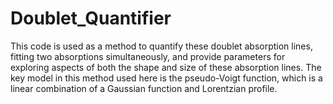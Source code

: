 # Doublet_Quantifier

This code is used as a method to quantify these doublet absorption lines, fitting two absorptions simultaneously, and provide parameters for exploring
aspects of both the shape and size of these absorption lines. The key model in this method used here is the pseudo-Voigt function, which is a linear combination of a Gaussian function and Lorentzian profile. 

